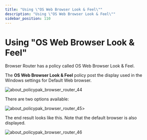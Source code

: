 ```yaml
---
title: "Using \"OS Web Browser Look & Feel\""
description: "Using \"OS Web Browser Look & Feel\""
sidebar_position: 110
---
```


# Using "OS Web Browser Look & Feel"

Browser Router has a policy called OS Web Browser Look & Feel.

The **OS Web Browser Look & Feel** policy post the display used in the Windows settings for Default
Web browser.

![about_policypak_browser_router_44](/images/endpointpolicymanager/browserrouter/about_endpointpolicymanager_browser_router_44.webp)

There are two options available:

![about_policypak_browser_router_45](/images/endpointpolicymanager/browserrouter/about_endpointpolicymanager_browser_router_45.webp)>

The end result looks like this. Note that the default browser is also displayed.

![about_policypak_browser_router_46](/images/endpointpolicymanager/browserrouter/about_endpointpolicymanager_browser_router_46.webp)
